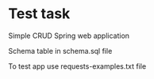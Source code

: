 # Test task

Simple CRUD Spring web application

Schema table in schema.sql file

To test app use requests-examples.txt file




